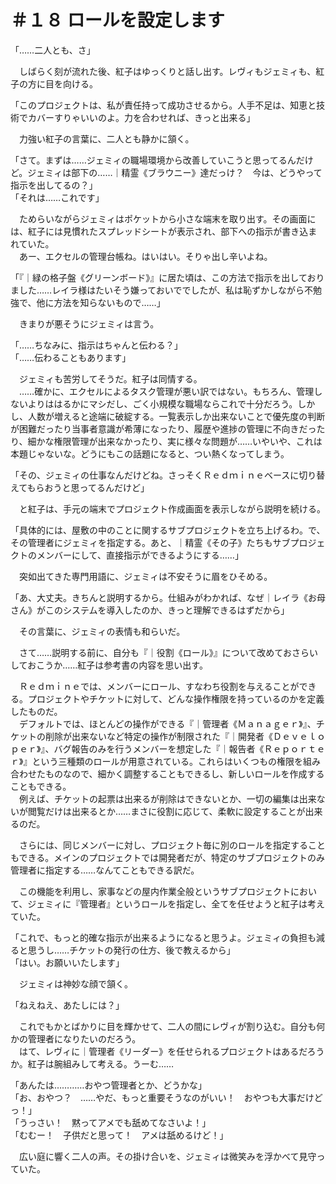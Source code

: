 # ＃１８ ロールを設定します

「……二人とも、さ」

　しばらく刻が流れた後、紅子はゆっくりと話し出す。レヴィもジェミィも、紅子の方に目を向ける。

「このプロジェクトは、私が責任持って成功させるから。人手不足は、知恵と技術でカバーすりゃいいのよ。力を合わせれば、きっと出来る」

　力強い紅子の言葉に、二人とも静かに頷く。

「さて。まずは……ジェミィの職場環境から改善していこうと思ってるんだけど。ジェミィは部下の……｜精霊《ブラウニー》達だっけ？　今は、どうやって指示を出してるの？」  
「それは……これです」

　ためらいながらジェミィはポケットから小さな端末を取り出す。その画面には、紅子には見慣れたスプレッドシートが表示され、部下への指示が書き込まれていた。  
　あー、エクセルの管理台帳ね。はいはい。そりゃ出し辛いよね。

「『｜緑の格子盤《グリーンボード》』に居た頃は、この方法で指示を出しておりました……レイラ様はたいそう嫌っておいででしたが、私は恥ずかしながら不勉強で、他に方法を知らないもので……」

　きまりが悪そうにジェミィは言う。

「……ちなみに、指示はちゃんと伝わる？」  
「……伝わることもあります」

　ジェミィも苦労してそうだ。紅子は同情する。  
　……確かに、エクセルによるタスク管理が悪い訳ではない。もちろん、管理しないよりははるかにマシだし、ごく小規模な職場ならこれで十分だろう。しかし、人数が増えると途端に破綻する。一覧表示しか出来ないことで優先度の判断が困難だったり当事者意識が希薄になったり、履歴や進捗の管理に不向きだったり、細かな権限管理が出来なかったり、実に様々な問題が……いやいや、これは本題じゃないな。どうにもこの話題になると、つい熱くなってしまう。

「その、ジェミィの仕事なんだけどね。さっそくＲｅｄｍｉｎｅベースに切り替えてもらおうと思ってるんだけど」

　と紅子は、手元の端末でプロジェクト作成画面を表示しながら説明を続ける。

「具体的には、屋敷の中のことに関するサブプロジェクトを立ち上げるわ。で、その管理者にジェミィを指定する。あと、｜精霊《その子》たちもサブプロジェクトのメンバーにして、直接指示ができるようにする……」

　突如出てきた専門用語に、ジェミィは不安そうに眉をひそめる。

「あ、大丈夫。きちんと説明するから。仕組みがわかれば、なぜ｜レイラ《お母さん》がこのシステムを導入したのか、きっと理解できるはずだから」

　その言葉に、ジェミィの表情も和らいだ。


　さて……説明する前に、自分も『｜役割《ロール》』について改めておさらいしておこうか……紅子は参考書の内容を思い出す。

　Ｒｅｄｍｉｎｅでは、メンバーにロール、すなわち役割を与えることができる。プロジェクトやチケットに対して、どんな操作権限を持っているのかを定義したものだ。  
　デフォルトでは、ほとんどの操作ができる『｜管理者《Ｍａｎａｇｅｒ》』、チケットの削除が出来ないなど特定の操作が制限された『｜開発者《Ｄｅｖｅｌｏｐｅｒ》』、バグ報告のみを行うメンバーを想定した『｜報告者《Ｒｅｐｏｒｔｅｒ》』という三種類のロールが用意されている。これらはいくつもの権限を組み合わせたものなので、細かく調整することもできるし、新しいロールを作成することもできる。  
　例えば、チケットの起票は出来るが削除はできないとか、一切の編集は出来ないが閲覧だけは出来るとか……まさに役割に応じて、柔軟に設定することが出来るのだ。

　さらには、同じメンバーに対し、プロジェクト毎に別のロールを指定することもできる。メインのプロジェクトでは開発者だが、特定のサブプロジェクトのみ管理者に指定する……なんてこともできる訳だ。

　この機能を利用し、家事などの屋内作業全般というサブプロジェクトにおいて、ジェミィに『管理者』というロールを指定し、全てを任せようと紅子は考えていた。


「これで、もっと的確な指示が出来るようになると思うよ。ジェミィの負担も減ると思うし……チケットの発行の仕方、後で教えるから」  
「はい。お願いいたします」

　ジェミィは神妙な顔で頷く。

「ねえねえ、あたしには？」

　これでもかとばかりに目を輝かせて、二人の間にレヴィが割り込む。自分も何かの管理者になりたいのだろう。  
　はて、レヴィに｜管理者《リーダー》を任せられるプロジェクトはあるだろうか。紅子は腕組みして考える。うーむ……

「あんたは…………おやつ管理者とか、どうかな」  
「お、おやつ？　……やだ、もっと重要そうなのがいい！　おやつも大事だけどっ！」  
「うっさい！　黙ってアメでも舐めてなさいよ！」  
「むむー！　子供だと思って！　アメは舐めるけど！」

　広い庭に響く二人の声。その掛け合いを、ジェミィは微笑みを浮かべて見守っていた。
